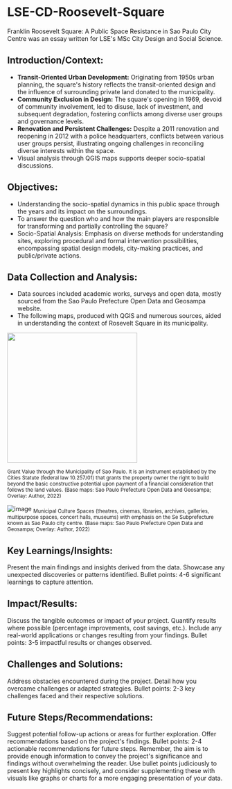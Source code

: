 # LSE-CD-Roosevelt-Square
Franklin Roosevelt Square: A Public Space Resistance in Sao Paulo City Centre was an essay written for LSE's MSc City Design and Social Science.

## Introduction/Context: ##

- **Transit-Oriented Urban Development:** Originating from 1950s urban planning, the square's history reflects the transit-oriented design and the influence of surrounding private land donated to the municipality.
- **Community Exclusion in Design:** The square's opening in 1969, devoid of community involvement, led to disuse, lack of investment, and subsequent degradation, fostering conflicts among diverse user groups and governance levels.
- **Renovation and Persistent Challenges:** Despite a 2011 renovation and reopening in 2012 with a police headquarters, conflicts between various user groups persist, illustrating ongoing challenges in reconciling diverse interests within the space.
- Visual analysis through QGIS maps supports deeper socio-spatial discussions.

## Objectives: ##

- Understanding the socio-spatial dynamics in this public space through the years and its impact on the surroundings.
- To answer the question who and how the main players are responsible for transforming and partially controlling the square?
- Socio-Spatial Analysis: Emphasis on diverse methods for understanding sites, exploring procedural and formal intervention possibilities, encompassing spatial design models, city-making practices, and public/private actions.

## Data Collection and Analysis: ##

- Data sources included academic works, surveys and open data, mostly sourced from the Sao Paulo Prefecture Open Data and Geosampa website.
- The following maps, produced with QGIS and numerous sources, aided in understanding the context of Rosevelt Square in its municipality.

<img src="https://github.com/marianahiroki/LSE-CD-Roosevelt-Square/assets/110165879/8b6a6e04-1fdf-4bb4-9b58-feaaed6b3f01" width="300">

<sub>Grant Value through the Municipality of Sao Paulo. It is an instrument established by the Cities Statute (federal law 10.257/01) that grants the property owner the right to build beyond the basic constructive potential upon payment of a financial consideration that follows the land values. (Base maps: Sao Paulo Prefecture Open Data and Geosampa; Overlay: Author, 2022)</sub>

![image](https://github.com/marianahiroki/LSE-CD-Roosevelt-Square/assets/110165879/5214e58d-a7f5-48b7-9fdd-867ceca1bc20)
<sub>Municipal Culture Spaces (theatres, cinemas, libraries, archives, galleries, multipurpose spaces, concert halls, museums) with emphasis on the Se Subprefecture known as Sao Paulo city centre. (Base maps: Sao Paulo Prefecture Open Data and Geosampa; Overlay: Author, 2022)</sub>

## Key Learnings/Insights: ##

Present the main findings and insights derived from the data.
Showcase any unexpected discoveries or patterns identified.
Bullet points: 4-6 significant learnings to capture attention.

## Impact/Results: ##

Discuss the tangible outcomes or impact of your project.
Quantify results where possible (percentage improvements, cost savings, etc.).
Include any real-world applications or changes resulting from your findings.
Bullet points: 3-5 impactful results or changes observed.

## Challenges and Solutions: ##

Address obstacles encountered during the project.
Detail how you overcame challenges or adapted strategies.
Bullet points: 2-3 key challenges faced and their respective solutions.

## Future Steps/Recommendations: ##

Suggest potential follow-up actions or areas for further exploration.
Offer recommendations based on the project's findings.
Bullet points: 2-4 actionable recommendations for future steps.
Remember, the aim is to provide enough information to convey the project's significance and findings without overwhelming the reader. Use bullet points judiciously to present key highlights concisely, and consider supplementing these with visuals like graphs or charts for a more engaging presentation of your data.
